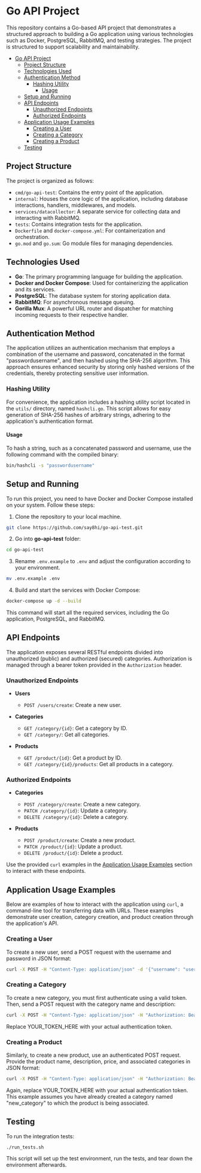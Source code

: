 # Go API Project

This repository contains a Go-based API project that demonstrates a structured approach to building a Go application using various technologies such as Docker, PostgreSQL, RabbitMQ, and testing strategies. The project is structured to support scalability and maintainability.

- [Go API Project](#go-api-project)
  - [Project Structure](#project-structure)
  - [Technologies Used](#technologies-used)
  - [Authentication Method](#authentication-method)
    - [Hashing Utility](#hashing-utility)
      - [Usage](#usage)
  - [Setup and Running](#setup-and-running)
  - [API Endpoints](#api-endpoints)
      - [Unauthorized Endpoints](#unauthorized-endpoints)
      - [Authorized Endpoints](#authorized-endpoints) 
  - [Application Usage Examples](#application-usage-examples)
      - [Creating a User](#creating-a-user) 
      - [Creating a Category](#creating-a-category)
      - [Creating a Product](#creating-a-product)
  - [Testing](#testing)

## Project Structure

The project is organized as follows:

- `cmd/go-api-test`: Contains the entry point of the application.
- `internal`: Houses the core logic of the application, including database interactions, handlers, middlewares, and models.
- `services/datacollector`: A separate service for collecting data and interacting with RabbitMQ.
- `tests`: Contains integration tests for the application.
- `Dockerfile` and `docker-compose.yml`: For containerization and orchestration.
- `go.mod` and `go.sum`: Go module files for managing dependencies.

## Technologies Used

- **Go**: The primary programming language for building the application.
- **Docker and Docker Compose**: Used for containerizing the application and its services.
- **PostgreSQL**: The database system for storing application data.
- **RabbitMQ**: For asynchronous message queuing.
- **Gorilla Mux**: A powerful URL router and dispatcher for matching incoming requests to their respective handler.

## Authentication Method

The application utilizes an authentication mechanism that employs a combination of the username and password, concatenated in the format "passwordusername", and then hashed using the SHA-256 algorithm. This approach ensures enhanced security by storing only hashed versions of the credentials, thereby protecting sensitive user information.

### Hashing Utility

For convenience, the application includes a hashing utility script located in the `utils/` directory, named `hashcli.go`. This script allows for easy generation of SHA-256 hashes of arbitrary strings, adhering to the application's authentication format.

#### Usage

To hash a string, such as a concatenated password and username, use the following command with the compiled binary:

```bash
bin/hashcli -s "passwordusername"
```

## Setup and Running

To run this project, you need to have Docker and Docker Compose installed on your system. Follow these steps:

1. Clone the repository to your local machine.
```bash
git clone https://github.com/say8hi/go-api-test.git
```
2. Go into **go-api-test** folder:
```bash
cd go-api-test
```
3. Rename `.env.example` to `.env` and adjust the configuration according to your environment.
```bash
mv .env.example .env
```
4. Build and start the services with Docker Compose:
```bash
docker-compose up -d --build
```
This command will start all the required services, including the Go application, PostgreSQL, and RabbitMQ.

## API Endpoints

The application exposes several RESTful endpoints divided into unauthorized (public) and authorized (secured) categories. Authorization is managed through a bearer token provided in the `Authorization` header.

### Unauthorized Endpoints

- **Users**
  - `POST /users/create`: Create a new user.

- **Categories**
  - `GET /category/{id}`: Get a category by ID.
  - `GET /category/`: Get all categories.

- **Products**
  - `GET /product/{id}`: Get a product by ID.
  - `GET /category/{id}/products`: Get all products in a category.

### Authorized Endpoints

- **Categories**
  - `POST /category/create`: Create a new category.
  - `PATCH /category/{id}`: Update a category.
  - `DELETE /category/{id}`: Delete a category.

- **Products**
  - `POST /product/create`: Create a new product.
  - `PATCH /product/{id}`: Update a product.
  - `DELETE /product/{id}`: Delete a product.

Use the provided `curl` examples in the [Application Usage Examples](#application-usage-examples) section to interact with these endpoints.

## Application Usage Examples

Below are examples of how to interact with the application using `curl`, a command-line tool for transferring data with URLs. These examples demonstrate user creation, category creation, and product creation through the application's API.

### Creating a User

To create a new user, send a POST request with the username and password in JSON format:

```bash
curl -X POST -H "Content-Type: application/json" -d '{"username": "username", "password": "pass"}' http://0.0.0.0:8080/users/create
```
### Creating a Category

To create a new category, you must first authenticate using a valid token. Then, send a POST request with the category name and description:
```bash
curl -X POST -H "Content-Type: application/json" -H "Authorization: Bearer YOUR_TOKEN_HERE" -d '{"name": "new_category", "description": "desc"}' http://0.0.0.0:8080/category/create
```
Replace YOUR_TOKEN_HERE with your actual authentication token.

### Creating a Product

Similarly, to create a new product, use an authenticated POST request. Provide the product name, description, price, and associated categories in JSON format:
```bash
curl -X POST -H "Content-Type: application/json" -H "Authorization: Bearer YOUR_TOKEN_HERE" -d '{"name": "new_product", "description": "desc", "price": 2.5, "categories": ["new_category"]}' http://0.0.0.0:8080/product/create
```
Again, replace YOUR_TOKEN_HERE with your actual authentication token. This example assumes you have already created a category named "new_category" to which the product is being associated.

## Testing

To run the integration tests:
```bash
./run_tests.sh
```
This script will set up the test environment, run the tests, and tear down the environment afterwards.
